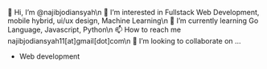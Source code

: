  👋 Hi, I’m @najibjodiansyah\n
 👀 I’m interested in Fullstack Web Development, mobile hybrid, ui/ux design, Machine Learning\n
 🌱 I’m currently learning Go Language, Javascript, Python\n
 📫 How to reach me najibjodiansyah11[at]gmail[dot]com\n
 💞️ I’m looking to collaborate on ...
- Web development
<!---
najibjodiansyah/najibjodiansyah is a ✨ special ✨ repository because its `README.md` (this file) appears on your GitHub profile.
You can click the Preview link to take a look at your changes.
--->
